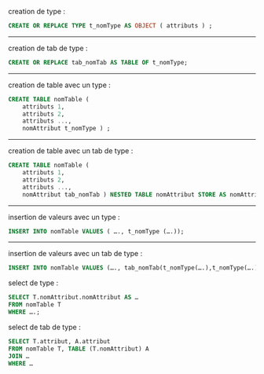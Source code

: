 creation de type :
```sql
CREATE OR REPLACE TYPE t_nomType AS OBJECT ( attributs ) ;
```
___
creation de tab de type :
```sql 
CREATE OR REPLACE tab_nomTab AS TABLE OF t_nomType;
```
___
creation de table avec un type :
```sql 
CREATE TABLE nomTable (
 	attributs 1,
 	attributs 2,
 	attributs ...,
 	nomAttribut t_nomType ) ;
```

___
creation de table avec un tab de type :
```sql
CREATE TABLE nomTable (
 	attributs 1,
 	attributs 2,
 	attributs ...,
	nomAttribut tab_nomTab ) NESTED TABLE nomAttribut STORE AS nomAttribut_store;
```
___
insertion de valeurs avec un type :
```sql
INSERT INTO nomTable VALUES ( …., t_nomType (….));
```

___
insertion de valeurs avec un tab de type :
```sql 
INSERT INTO nomTable VALUES (…., tab_nomTab(t_nomType(….),t_nomType(….));
```


select de type :
```sql
SELECT T.nomAttribut.nomAttribut AS …
FROM nomTable T
WHERE ….;
```

select de tab de type :
```sql
SELECT T.attribut, A.attribut
FROM nomTable T, TABLE (T.nomAttribut) A
JOIN …
WHERE …
```


